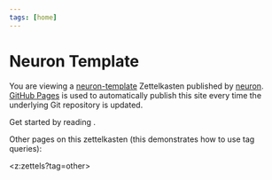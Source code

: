 ```yaml
---
tags: [home]
---
```


# Neuron Template

You are viewing a [neuron-template](https://github.com/srid/neuron-template) Zettelkasten published by [neuron](https://neuron.zettel.page/). [GitHub Pages](https://pages.github.com/) is used to automatically publish this site every time the underlying Git repository is updated.

Get started by reading <README>.

Other pages on this zettelkasten (this demonstrates how to use tag queries):

<z:zettels?tag=other>
